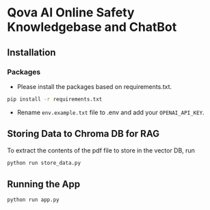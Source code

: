 # Qova AI Online Safety Knowledgebase and ChatBot

## Installation

### Packages

- Please install the packages based on requirements.txt.

```bash
pip install -r requirements.txt
```
- Rename `env.example.txt` file to .env and add your `OPENAI_API_KEY`.


## Storing Data to Chroma DB for RAG
To extract the contents of the pdf file to store in the vector DB, run

```bash
python run store_data.py
```

## Running the App
```bash
python run app.py
```

